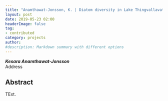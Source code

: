 ```yaml
---
title: "Anamthawat-Jonsson, K. | Diatom diversity in Lake Thingvallavatn, Iceland"
layout: post
date: 2019-05-23 02:00
headerImage: false
tag:
- contributed
category: projects
author:
#description: Markdown summary with different options
---
```


_**Kesara Anamthawat-Jonsson**_<br/>
Address<br/>

## Abstract

TExt. <br/>
